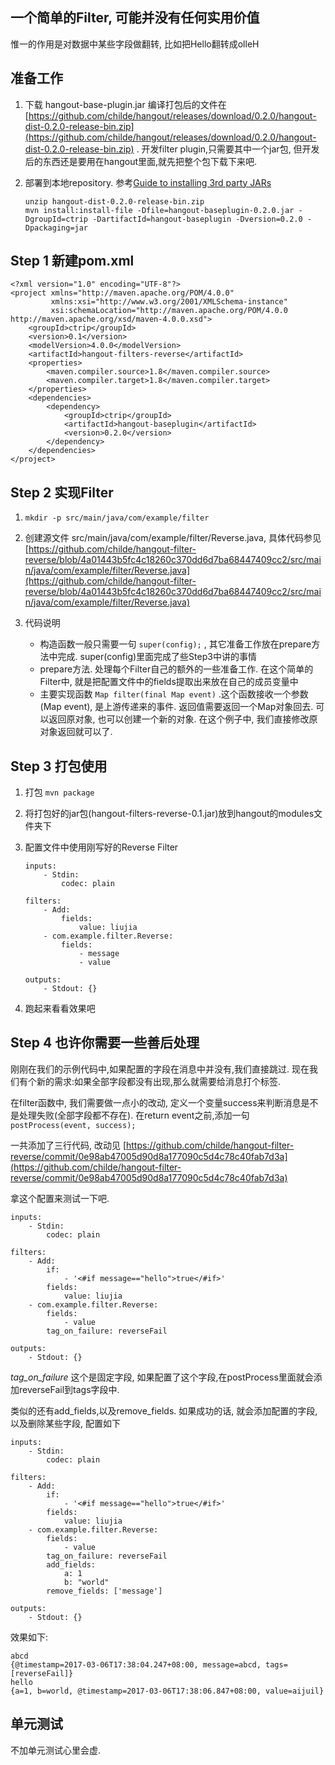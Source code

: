 ## 一个简单的Filter, 可能并没有任何实用价值

惟一的作用是对数据中某些字段做翻转, 比如把Hello翻转成olleH

## 准备工作

1. 下载 hangout-base-plugin.jar
    编译打包后的文件在 [https://github.com/childe/hangout/releases/download/0.2.0/hangout-dist-0.2.0-release-bin.zip](https://github.com/childe/hangout/releases/download/0.2.0/hangout-dist-0.2.0-release-bin.zip) . 开发filter plugin,只需要其中一个jar包, 但开发后的东西还是要用在hangout里面,就先把整个包下载下来吧.

2. 部署到本地repository. 参考[Guide to installing 3rd party JARs](https://maven.apache.org/guides/mini/guide-3rd-party-jars-local.html)

    ```
    unzip hangout-dist-0.2.0-release-bin.zip
    mvn install:install-file -Dfile=hangout-baseplugin-0.2.0.jar -DgroupId=ctrip -DartifactId=hangout-baseplugin -Dversion=0.2.0 -Dpackaging=jar
    ```

## Step 1 新建pom.xml

```
<?xml version="1.0" encoding="UTF-8"?>
<project xmlns="http://maven.apache.org/POM/4.0.0"
         xmlns:xsi="http://www.w3.org/2001/XMLSchema-instance"
         xsi:schemaLocation="http://maven.apache.org/POM/4.0.0 http://maven.apache.org/xsd/maven-4.0.0.xsd">
    <groupId>ctrip</groupId>
    <version>0.1</version>
    <modelVersion>4.0.0</modelVersion>
    <artifactId>hangout-filters-reverse</artifactId>
    <properties>
        <maven.compiler.source>1.8</maven.compiler.source>
        <maven.compiler.target>1.8</maven.compiler.target>
    </properties>
    <dependencies>
        <dependency>
            <groupId>ctrip</groupId>
            <artifactId>hangout-baseplugin</artifactId>
            <version>0.2.0</version>
        </dependency>
    </dependencies>
</project>
```

## Step 2 实现Filter

1. `mkdir -p src/main/java/com/example/filter`

2. 创建源文件 src/main/java/com/example/filter/Reverse.java, 具体代码参见[https://github.com/childe/hangout-filter-reverse/blob/4a01443b5fc4c18260c370dd6d7ba68447409cc2/src/main/java/com/example/filter/Reverse.java](https://github.com/childe/hangout-filter-reverse/blob/4a01443b5fc4c18260c370dd6d7ba68447409cc2/src/main/java/com/example/filter/Reverse.java)

3. 代码说明

    - 构造函数一般只需要一句 `super(config);` , 其它准备工作放在prepare方法中完成. super(config)里面完成了些Step3中讲的事情
    - prepare方法. 处理每个Filter自己的额外的一些准备工作. 在这个简单的Filter中, 就是把配置文件中的fields提取出来放在自己的成员变量中
    - 主要实现函数 `Map filter(final Map event)` .这个函数接收一个参数(Map event), 是上游传递来的事件. 返回值需要返回一个Map对象回去. 可以返回原对象, 也可以创建一个新的对象. 在这个例子中, 我们直接修改原对象返回就可以了.

## Step 3 打包使用

1. 打包 `mvn package`

2. 将打包好的jar包(hangout-filters-reverse-0.1.jar)放到hangout的modules文件夹下

3. 配置文件中使用刚写好的Reverse Filter

    ```
    inputs:
        - Stdin:
            codec: plain

    filters:
        - Add:
            fields:
                value: liujia
        - com.example.filter.Reverse:
            fields:
                - message
                - value

    outputs:
        - Stdout: {}

    ```

4. 跑起来看看效果吧

## Step 4 也许你需要一些善后处理

刚刚在我们的示例代码中,如果配置的字段在消息中并没有,我们直接跳过. 现在我们有个新的需求:如果全部字段都没有出现,那么就需要给消息打个标签.

在filter函数中, 我们需要做一点小的改动, 定义一个变量success来判断消息是不是处理失败(全部字段都不存在). 在return event之前,添加一句 `postProcess(event, success);`

一共添加了三行代码, 改动见 [https://github.com/childe/hangout-filter-reverse/commit/0e98ab47005d90d8a177090c5d4c78c40fab7d3a](https://github.com/childe/hangout-filter-reverse/commit/0e98ab47005d90d8a177090c5d4c78c40fab7d3a)

拿这个配置来测试一下吧.
```
inputs:
    - Stdin:
        codec: plain

filters:
    - Add:
        if:
            - '<#if message=="hello">true</#if>'
        fields:
            value: liujia
    - com.example.filter.Reverse:
        fields:
            - value
        tag_on_failure: reverseFail

outputs:
    - Stdout: {}
```

*tag_on_failure* 这个是固定字段, 如果配置了这个字段,在postProcess里面就会添加reverseFail到tags字段中.

类似的还有add_fields,以及remove_fields.  如果成功的话, 就会添加配置的字段, 以及删除某些字段, 配置如下

```
inputs:
    - Stdin:
        codec: plain

filters:
    - Add:
        if:
            - '<#if message=="hello">true</#if>'
        fields:
            value: liujia
    - com.example.filter.Reverse:
        fields:
            - value
        tag_on_failure: reverseFail
        add_fields:
            a: 1
            b: "world"
        remove_fields: ['message']

outputs:
    - Stdout: {}
```

效果如下:

```
abcd
{@timestamp=2017-03-06T17:38:04.247+08:00, message=abcd, tags=[reverseFail]}
hello
{a=1, b=world, @timestamp=2017-03-06T17:38:06.847+08:00, value=aijuil}
```

## 单元测试

不加单元测试心里会虚.
